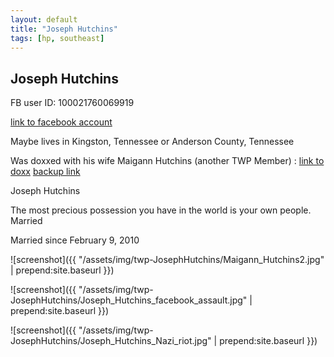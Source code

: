 ```yaml
---
layout: default
title: "Joseph Hutchins"
tags: [hp, southeast]
---
```



## Joseph Hutchins
FB user ID: 100021760069919[link to facebook account](https://www.facebook.com/100021760069919)Maybe lives in Kingston, Tennessee or Anderson County, TennesseeWas doxxed with his wife Maigann Hutchins (another TWP Member) : [link to doxx](http://luketurner.com/Joseph_and_Maigann_Hutchins/) [backup link](http://nationalistinitiative.org/)


 Joseph Hutchins


 The most precious possession you have in the world is your own people. Married

Married since February 9, 2010




![screenshot]({{ "/assets/img/twp-JosephHutchins/Maigann_Hutchins2.jpg" | prepend:site.baseurl }})


![screenshot]({{ "/assets/img/twp-JosephHutchins/Joseph_Hutchins_facebook_assault.jpg" | prepend:site.baseurl }})


![screenshot]({{ "/assets/img/twp-JosephHutchins/Joseph_Hutchins_Nazi_riot.jpg" | prepend:site.baseurl }})